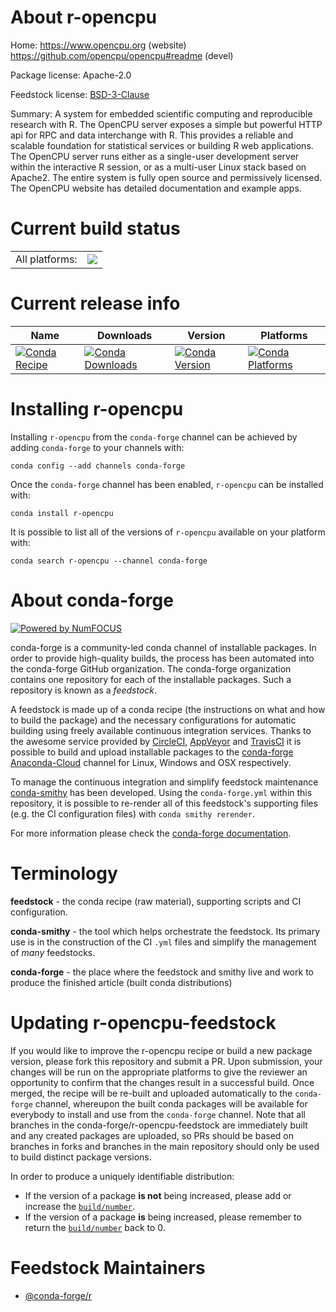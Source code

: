 About r-opencpu
===============

Home: https://www.opencpu.org (website) https://github.com/opencpu/opencpu#readme (devel)

Package license: Apache-2.0

Feedstock license: [BSD-3-Clause](https://github.com/conda-forge/r-opencpu-feedstock/blob/master/LICENSE.txt)

Summary: A system for embedded scientific computing and reproducible research with R. The OpenCPU server exposes a simple but powerful HTTP api for RPC and data interchange with R. This provides a reliable and scalable foundation for statistical services or  building R web applications. The OpenCPU server runs either as a single-user development server within the interactive R session, or as a multi-user Linux stack based on Apache2.  The entire system is fully open source and permissively licensed. The OpenCPU website has detailed documentation and example apps.

Current build status
====================


<table><tr><td>All platforms:</td>
    <td>
      <a href="https://dev.azure.com/conda-forge/feedstock-builds/_build/latest?definitionId=2383&branchName=master">
        <img src="https://dev.azure.com/conda-forge/feedstock-builds/_apis/build/status/r-opencpu-feedstock?branchName=master">
      </a>
    </td>
  </tr>
</table>

Current release info
====================

| Name | Downloads | Version | Platforms |
| --- | --- | --- | --- |
| [![Conda Recipe](https://img.shields.io/badge/recipe-r--opencpu-green.svg)](https://anaconda.org/conda-forge/r-opencpu) | [![Conda Downloads](https://img.shields.io/conda/dn/conda-forge/r-opencpu.svg)](https://anaconda.org/conda-forge/r-opencpu) | [![Conda Version](https://img.shields.io/conda/vn/conda-forge/r-opencpu.svg)](https://anaconda.org/conda-forge/r-opencpu) | [![Conda Platforms](https://img.shields.io/conda/pn/conda-forge/r-opencpu.svg)](https://anaconda.org/conda-forge/r-opencpu) |

Installing r-opencpu
====================

Installing `r-opencpu` from the `conda-forge` channel can be achieved by adding `conda-forge` to your channels with:

```
conda config --add channels conda-forge
```

Once the `conda-forge` channel has been enabled, `r-opencpu` can be installed with:

```
conda install r-opencpu
```

It is possible to list all of the versions of `r-opencpu` available on your platform with:

```
conda search r-opencpu --channel conda-forge
```


About conda-forge
=================

[![Powered by NumFOCUS](https://img.shields.io/badge/powered%20by-NumFOCUS-orange.svg?style=flat&colorA=E1523D&colorB=007D8A)](http://numfocus.org)

conda-forge is a community-led conda channel of installable packages.
In order to provide high-quality builds, the process has been automated into the
conda-forge GitHub organization. The conda-forge organization contains one repository
for each of the installable packages. Such a repository is known as a *feedstock*.

A feedstock is made up of a conda recipe (the instructions on what and how to build
the package) and the necessary configurations for automatic building using freely
available continuous integration services. Thanks to the awesome service provided by
[CircleCI](https://circleci.com/), [AppVeyor](https://www.appveyor.com/)
and [TravisCI](https://travis-ci.com/) it is possible to build and upload installable
packages to the [conda-forge](https://anaconda.org/conda-forge)
[Anaconda-Cloud](https://anaconda.org/) channel for Linux, Windows and OSX respectively.

To manage the continuous integration and simplify feedstock maintenance
[conda-smithy](https://github.com/conda-forge/conda-smithy) has been developed.
Using the ``conda-forge.yml`` within this repository, it is possible to re-render all of
this feedstock's supporting files (e.g. the CI configuration files) with ``conda smithy rerender``.

For more information please check the [conda-forge documentation](https://conda-forge.org/docs/).

Terminology
===========

**feedstock** - the conda recipe (raw material), supporting scripts and CI configuration.

**conda-smithy** - the tool which helps orchestrate the feedstock.
                   Its primary use is in the construction of the CI ``.yml`` files
                   and simplify the management of *many* feedstocks.

**conda-forge** - the place where the feedstock and smithy live and work to
                  produce the finished article (built conda distributions)


Updating r-opencpu-feedstock
============================

If you would like to improve the r-opencpu recipe or build a new
package version, please fork this repository and submit a PR. Upon submission,
your changes will be run on the appropriate platforms to give the reviewer an
opportunity to confirm that the changes result in a successful build. Once
merged, the recipe will be re-built and uploaded automatically to the
`conda-forge` channel, whereupon the built conda packages will be available for
everybody to install and use from the `conda-forge` channel.
Note that all branches in the conda-forge/r-opencpu-feedstock are
immediately built and any created packages are uploaded, so PRs should be based
on branches in forks and branches in the main repository should only be used to
build distinct package versions.

In order to produce a uniquely identifiable distribution:
 * If the version of a package **is not** being increased, please add or increase
   the [``build/number``](https://conda.io/docs/user-guide/tasks/build-packages/define-metadata.html#build-number-and-string).
 * If the version of a package **is** being increased, please remember to return
   the [``build/number``](https://conda.io/docs/user-guide/tasks/build-packages/define-metadata.html#build-number-and-string)
   back to 0.

Feedstock Maintainers
=====================

* [@conda-forge/r](https://github.com/conda-forge/r/)

